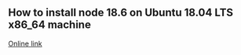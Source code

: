 ## How to install node 18.6 on Ubuntu 18.04 LTS x86_64 machine

[Online link](https://joshtronic.com/2018/05/07/how-to-install-the-latest-version-of-nodejs-8-on-ubuntu-1804-lts/)
